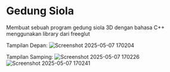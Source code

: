 # Gedung Siola 
Membuat sebuah program gedung siola 3D dengan bahasa C++ menggunakan library dari freeglut

Tampilan Depan:
![Screenshot 2025-05-07 170204](https://github.com/user-attachments/assets/25e43819-6970-4d5a-85b0-ea0ff74a07df)

Tampilan Samping:
![Screenshot 2025-05-07 170226](https://github.com/user-attachments/assets/22b6bd41-3517-4b80-b016-6cf1658f57e2)
![Screenshot 2025-05-07 170241](https://github.com/user-attachments/assets/60126c94-02c4-44da-b7e3-240921fab281)
